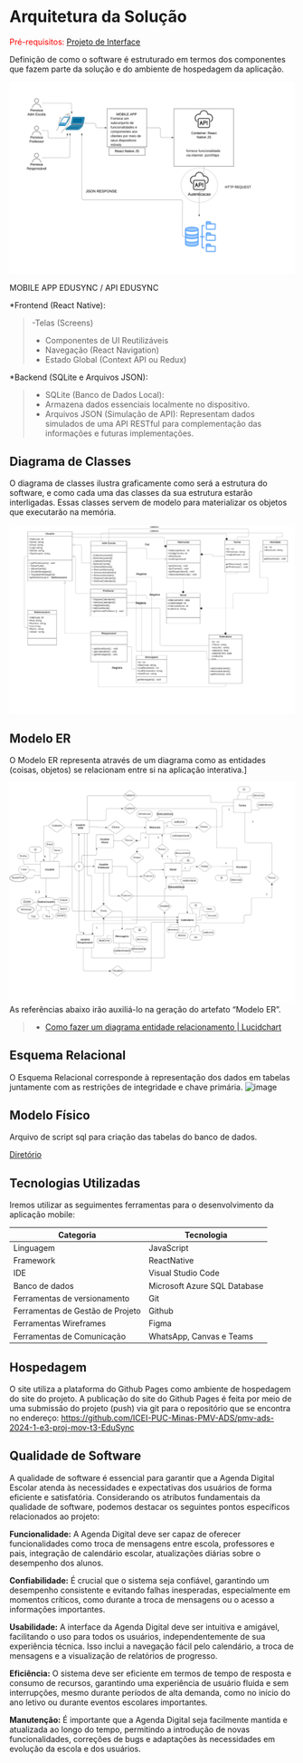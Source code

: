 # Arquitetura da Solução

<span style="color:red">Pré-requisitos: <a href="3-Projeto de Interface.md"> Projeto de Interface</a></span>

Definição de como o software é estruturado em termos dos componentes que fazem parte da solução e do ambiente de hospedagem da aplicação.

![Arquitetura da Solução](img/diagramadasolucao.jpeg)

MOBILE APP EDUSYNC / API EDUSYNC

*Frontend (React Native):

> -Telas (Screens)
> - Componentes de UI Reutilizáveis
> - Navegação (React Navigation)
> - Estado Global (Context API ou Redux)
 
 *Backend (SQLite e Arquivos JSON):
 
> - SQLite (Banco de Dados Local):
> - Armazena dados essenciais localmente no dispositivo.
> - Arquivos JSON (Simulação de API):
Representam dados simulados de uma API RESTful para complementação das  informações e futuras implementações.


## Diagrama de Classes

O diagrama de classes ilustra graficamente como será a estrutura do software, e como cada uma das classes da sua estrutura estarão interligadas. Essas classes servem de modelo para materializar os objetos que executarão na memória.

![Diagrama de Classes](img/DiagramadeClasse.png)

## Modelo ER

O Modelo ER representa através de um diagrama como as entidades (coisas, objetos) se relacionam entre si na aplicação interativa.]


![Diagrama ER](img/DiagramaER.jpeg)
As referências abaixo irão auxiliá-lo na geração do artefato “Modelo ER”.

> - [Como fazer um diagrama entidade relacionamento | Lucidchart](https://www.lucidchart.com/pages/pt/como-fazer-um-diagrama-entidade-relacionamento)

## Esquema Relacional

O Esquema Relacional corresponde à representação dos dados em tabelas juntamente com as restrições de integridade e chave primária.
![image](https://github.com/ICEI-PUC-Minas-PMV-ADS/pmv-ads-2024-1-e3-proj-mov-t3-EduSync/assets/90160227/b6ec55fd-ef4c-4d31-8787-dc6f4120b3e7)

## Modelo Físico
Arquivo de script sql para criação das tabelas do banco de dados.

<a href="/src/bd.sql">Diretório</a>

## Tecnologias Utilizadas

Iremos utilizar as seguimentes ferramentas para o desenvolvimento da aplicação mobile:


| Categoria  | Tecnologia |
| ------------- | ------------- |
| Linguagem  | JavaScript  |
| Framework  | ReactNative |
| IDE  | Visual Studio Code |
| Banco de dados	  | Microsoft Azure SQL Database |
| Ferramentas de versionamento	  | Git |
| Ferramentas de Gestão de Projeto	  | Github |
| Ferramentas Wireframes	  | Figma |
| Ferramentas de Comunicação	  | WhatsApp, Canvas e Teams |

## Hospedagem
 
O site utiliza a plataforma do Github Pages como ambiente de hospedagem do site do projeto.
A publicação do site do Github Pages é feita por meio de uma submissão do projeto (push) via git para o repositório que se encontra no endereço: https://github.com/ICEI-PUC-Minas-PMV-ADS/pmv-ads-2024-1-e3-proj-mov-t3-EduSync

## Qualidade de Software

A qualidade de software é essencial para garantir que a Agenda Digital Escolar atenda às necessidades e expectativas dos usuários de forma eficiente e satisfatória. Considerando os atributos fundamentais da qualidade de software, podemos destacar os seguintes pontos específicos relacionados ao projeto:

**Funcionalidade:** A Agenda Digital deve ser capaz de oferecer funcionalidades como troca de mensagens entre escola, professores e pais, integração de calendário escolar, atualizações diárias sobre o desempenho dos alunos.

**Confiabilidade:** É crucial que o sistema seja confiável, garantindo um desempenho consistente e evitando falhas inesperadas, especialmente em momentos críticos, como durante a troca de mensagens ou o acesso a informações importantes.

**Usabilidade:** A interface da Agenda Digital deve ser intuitiva e amigável, facilitando o uso para todos os usuários, independentemente de sua experiência técnica. Isso inclui a navegação fácil pelo calendário, a troca de mensagens e a visualização de relatórios de progresso.

**Eficiência:** O sistema deve ser eficiente em termos de tempo de resposta e consumo de recursos, garantindo uma experiência de usuário fluida e sem interrupções, mesmo durante períodos de alta demanda, como no início do ano letivo ou durante eventos escolares importantes.

**Manutenção:** É importante que a Agenda Digital seja facilmente mantida e atualizada ao longo do tempo, permitindo a introdução de novas funcionalidades, correções de bugs e adaptações às necessidades em evolução da escola e dos usuários.
